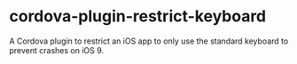 # cordova-plugin-restrict-keyboard
A Cordova plugin to restrict an iOS app to only use the standard keyboard to prevent crashes on iOS 9.

